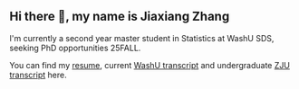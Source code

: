 ## Hi there 👋, my name is Jiaxiang Zhang

I'm currently a second year master student in Statistics at WashU SDS, seeking PhD opportunities 25FALL. 

You can find my [resume](resume.pdf), current [WashU transcript](WebSTAC.pdf) and undergraduate [ZJU transcript](GPA%20zju.pdf) here.

<!--
**JaxangZ/JaxangZ** is a ✨ _special_ ✨ repository because its `README.md` (this file) appears on your GitHub profile.

Here are some ideas to get you started:

- 🔭 I’m currently working on ...
- 🌱 I’m currently learning ...
- 👯 I’m looking to collaborate on ...
- 🤔 I’m looking for help with ...
- 💬 Ask me about ...
- 📫 How to reach me: ...
- 😄 Pronouns: ...
- ⚡ Fun fact: ...
-->
